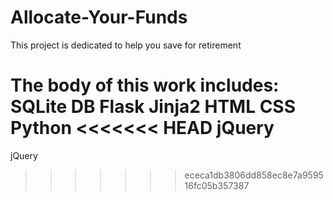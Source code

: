 # Allocate-Your-Funds
This project is dedicated to help you save for retirement

The body of this work includes:
SQLite DB
Flask
Jinja2
HTML
CSS
Python
<<<<<<< HEAD
jQuery
=======
jQuery
>>>>>>> ececa1db3806dd858ec8e7a959516fc05b357387
